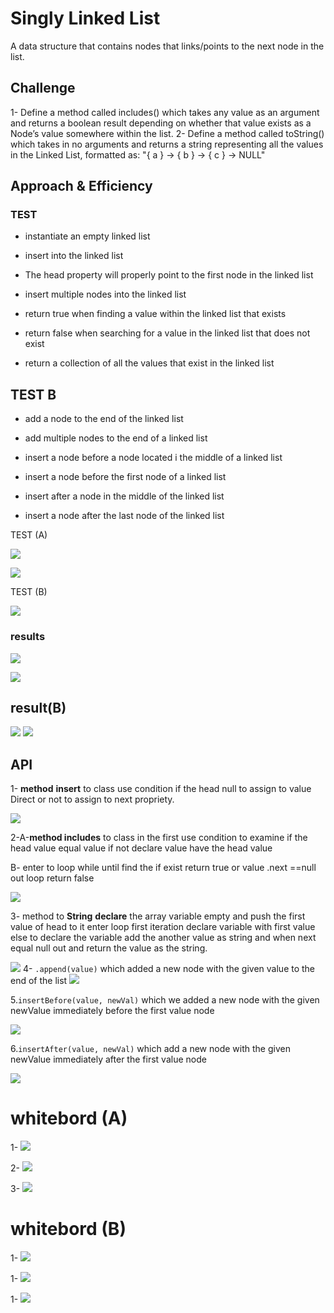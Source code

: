 # Singly Linked List
 A data structure that contains nodes that links/points to the next node in the list.

## Challenge
1- Define a method called includes() which takes any value as an argument and returns a boolean result depending on whether that value exists as a Node’s value somewhere within the list.
2- Define a method called toString() which takes in no arguments and returns a string representing all the values in the Linked List, formatted as:
"{ a } -> { b } -> { c } -> NULL"
## Approach & Efficiency

### TEST 
-  instantiate an empty linked list

- insert into the linked list

- The head property will properly point to the first node in the linked list

-  insert multiple nodes into the linked list

- return true when finding a value within the linked list that exists

-  return false when searching for a value in the linked list that does not exist

- return a collection of all the values that exist in the linked list
## TEST B
-  add a node to the end of the linked list

-  add multiple nodes to the end of a linked list

-  insert a node before a node located i the middle of a linked list

-  insert a node before the first node of a linked list

-  insert after a node in the middle of the linked list

-  insert a node after the last node of the linked list



TEST (A)

![](/challanges/assets/Capturecode5test.PNG)

![](/challanges/assets/Capturecode5test2.PNG)

TEST (B)

![](/challanges/assets/listed-testboard.PNG)


### results 
![](/challanges/assetsCapturetestresu.PNG)

![](/challanges/assets/Capturetestresu2.PNG)

## result(B)

![](/challanges/assets/listed-test2.PNG)
![](/challanges/assets/listed-test2.PNG)



## API
1-  **method**
**insert** to class
use condition 
if the head null
to assign to value
Direct or not
to assign to next propriety.

![](/challanges/assets/Capturecode52.PNG)

2-A-**method includes** to 
class in the first use condition to
examine if the head value 
equal value if not 
declare value have the 
head value 

B- enter to
loop while until 
find the if exist 
return true or 
value .next ==null 
out loop return false 

![](/challanges/assets/Capturecode5.PNG)

3-  method to **String**
**declare** the array variable
empty and push the first
value of head to it
enter loop first iteration
declare variable with
first value else to 
declare the variable 
add the another value
as string and when 
next equal null 
out and return the
value as the string.


![](/challanges/assets/Capturecode53.PNG)
4- `.append(value)` which added  a new node with the given value to the end of the list
![](/challanges/assets/append.PNG)



5.`insertBefore(value, newVal)` which we added  a new node with the given newValue immediately before the first value node

![](/challanges/assets/insert-after.PNG)


6.`insertAfter(value, newVal)` which add a new node with the given newValue immediately after the first value node

![](/challanges/assets/insert-before.PNG)


# whitebord (A)

1- ![](/challanges/assets/Linked-list.PNG)

2- ![](/challanges/assets/Linked-list2.PNGPNG)

3- ![](/challanges/assets/Linked-list2.PNGPNG)

# whitebord (B)


1- ![](/challanges/assets/list-testwhit.PNG)

1- ![](/challanges/assets/list-testwhit1.PNG)

1- ![](/challanges/assets/list-testwhit2.PNG)
